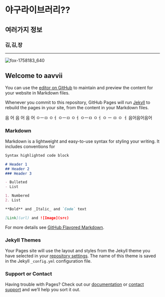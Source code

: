 # 야구라이브러리??
## 여러가지 정보
### 김,김,장


___
![fox-1758183_640](https://user-images.githubusercontent.com/88136804/127469928-fbfb05cc-5d33-44a3-ab10-a46568162d60.jpg)
## Welcome to aavvii

You can use the [editor on GitHub](https://github.com/Jangwo/aavvii/edit/main/README.md) to maintain and preview the content for your website in Markdown files.

Whenever you commit to this repository, GitHub Pages will run [Jekyll](https://jekyllrb.com/) to rebuild the pages in your site, from the content in your Markdown files.

음 어 음 어 음 어 ㅇㅡㅁ ㅇㅓ ㅇㅡㅁ ㅇㅓ ㅇㅡㅁ ㅇㅓ ㅇ ㅡ ㅁ ㅇ ㅓ 음어음어음어

### Markdown

Markdown is a lightweight and easy-to-use syntax for styling your writing. It includes conventions for

```markdown
Syntax highlighted code block

# Header 1
## Header 2
### Header 3

- Bulleted
- List

1. Numbered
2. List

**Bold** and _Italic_ and `Code` text

[Link](url) and ![Image](src)
```

For more details see [GitHub Flavored Markdown](https://guides.github.com/features/mastering-markdown/).

### Jekyll Themes

Your Pages site will use the layout and styles from the Jekyll theme you have selected in your [repository settings](https://github.com/Jangwo/aavvii/settings/pages). The name of this theme is saved in the Jekyll `_config.yml` configuration file.

### Support or Contact

Having trouble with Pages? Check out our [documentation](https://docs.github.com/categories/github-pages-basics/) or [contact support](https://support.github.com/contact) and we’ll help you sort it out.
